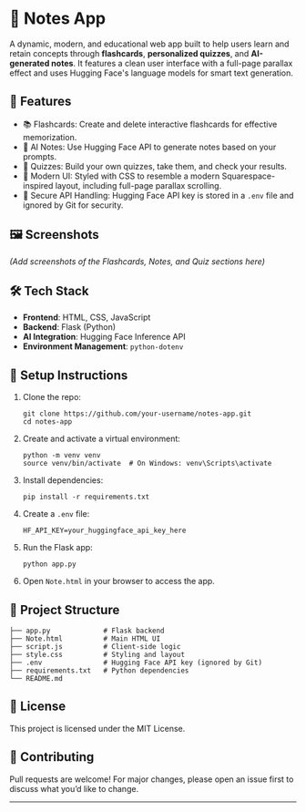 # 📝 Notes App

A dynamic, modern, and educational web app built to help users learn and retain concepts through **flashcards**, **personalized quizzes**, and **AI-generated notes**. It features a clean user interface with a full-page parallax effect and uses Hugging Face's language models for smart text generation.

## 🚀 Features

- 📚 Flashcards: Create and delete interactive flashcards for effective memorization.
- 🧠 AI Notes: Use Hugging Face API to generate notes based on your prompts.
- 🧪 Quizzes: Build your own quizzes, take them, and check your results.
- 🎨 Modern UI: Styled with CSS to resemble a modern Squarespace-inspired layout, including full-page parallax scrolling.
- 🔐 Secure API Handling: Hugging Face API key is stored in a `.env` file and ignored by Git for security.

## 🖼️ Screenshots

*(Add screenshots of the Flashcards, Notes, and Quiz sections here)*

## 🛠️ Tech Stack

- **Frontend**: HTML, CSS, JavaScript
- **Backend**: Flask (Python)
- **AI Integration**: Hugging Face Inference API
- **Environment Management**: `python-dotenv`

## 🔧 Setup Instructions

1. Clone the repo:
   ```
   git clone https://github.com/your-username/notes-app.git
   cd notes-app
   ```

2. Create and activate a virtual environment:
   ```
   python -m venv venv
   source venv/bin/activate  # On Windows: venv\Scripts\activate
   ```

3. Install dependencies:
   ```
   pip install -r requirements.txt
   ```

4. Create a `.env` file:
   ```
   HF_API_KEY=your_huggingface_api_key_here
   ```

5. Run the Flask app:
   ```
   python app.py
   ```

6. Open `Note.html` in your browser to access the app.

## 📁 Project Structure

```
├── app.py             # Flask backend
├── Note.html          # Main HTML UI
├── script.js          # Client-side logic
├── style.css          # Styling and layout
├── .env               # Hugging Face API key (ignored by Git)
├── requirements.txt   # Python dependencies
└── README.md
```

## 📜 License

This project is licensed under the MIT License.

## 💬 Contributing

Pull requests are welcome! For major changes, please open an issue first to discuss what you’d like to change.

---